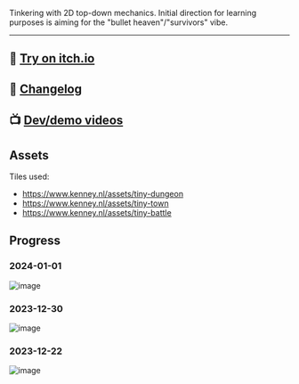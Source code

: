 Tinkering with 2D top-down mechanics. Initial direction for learning purposes is aiming for the "bullet heaven"/"survivors" vibe.

---

## 👾 [Try on itch.io](https://shouples.itch.io/wranglersurvivors)
## 📝 [Changelog](https://github.com/gamewranglers/wranglersurvivors/blob/main/CHANGELOG.md)
## 📺 [Dev/demo videos](https://www.youtube.com/playlist?list=PLv-lV1XeDUcJvGr8qVGhbGcpE_t7peTbb)


## Assets
Tiles used:
- https://www.kenney.nl/assets/tiny-dungeon
- https://www.kenney.nl/assets/tiny-town
- https://www.kenney.nl/assets/tiny-battle

## Progress
### 2024-01-01
![image](https://github.com/gamewranglers/wranglersurvivors/assets/7707189/bb372eac-4445-4fb1-bffd-218d875d5949)

### 2023-12-30
![image](https://github.com/gamewranglers/wranglersurvivors/assets/7707189/91573a00-5c31-4ccf-bb0d-d235aa76adf0)

### 2023-12-22
![image](https://github.com/gamewranglers/wranglersurvivors/assets/7707189/e50f8b4b-1ffd-446f-8be7-4923f47fbb39)

